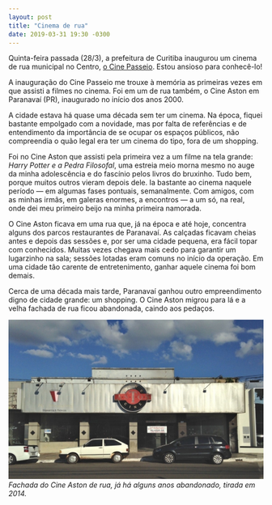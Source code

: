 ```yaml
---
layout: post
title: "Cinema de rua"
date: 2019-03-31 19:30 -0300
---
```

Quinta-feira passada (28/3), a prefeitura de Curitiba inaugurou um cinema de rua municipal no Centro, [o Cine Passeio](https://www.plural.jor.br/curitibanos-voltam-a-ter-cinema-fora-do-shopping/?content_token=mp_5c9a05fbedcdb&from_id=2783). Estou ansioso para conhecê-lo!

A inauguração do Cine Passeio me trouxe à memória as primeiras vezes em que assisti a filmes no cinema. Foi em um de rua também, o Cine Aston em Paranavaí (PR), inaugurado no início dos anos 2000.

A cidade estava há quase uma década sem ter um cinema. Na época, fiquei bastante empolgado com a novidade, mas por falta de referências e de entendimento da importância de se ocupar os espaços públicos, não compreendia o quão legal era ter um cinema do tipo, fora de um shopping.

Foi no Cine Aston que assisti pela primeira vez a um filme na tela grande: _Harry Potter e a Pedra Filosofal_, uma estreia meio morna mesmo no auge da minha adolescência e do fascínio pelos livros do bruxinho. Tudo bem, porque muitos outros vieram depois dele. Ia bastante ao cinema naquele período — em algumas fases pontuais, semanalmente. Com amigos, com as minhas irmãs, em galeras enormes, a encontros — a um só, na real, onde dei meu primeiro beijo na minha primeira namorada.

O Cine Aston ficava em uma rua que, já na época e até hoje, concentra alguns dos parcos restaurantes de Paranavaí. As calçadas ficavam cheias antes e depois das sessões e, por ser uma cidade pequena, era fácil topar com conhecidos. Muitas vezes chegava mais cedo para garantir um lugarzinho na sala; sessões lotadas eram comuns no início da operação. Em uma cidade tão carente de entretenimento, ganhar aquele cinema foi bom demais.

Cerca de uma década mais tarde, Paranavaí ganhou outro empreendimento digno de cidade grande: um shopping. O Cine Aston migrou para lá e a velha fachada de rua ficou abandonada, caindo aos pedaços.

![Fachada do Cine Aston](/assets/2019/cine-aston.jpg)  
_Fachada do Cine Aston de rua, já há alguns anos abandonado, tirada em 2014._
